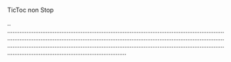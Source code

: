 TicToc non Stop

..
........................................................................................................................................................................................................................................................................................................................................................................................................................................................
